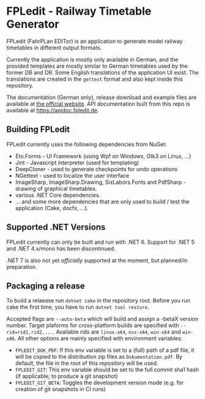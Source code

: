 # FPLedit - Railway Timetable Generator

FPLedit (FahrPLan EDITor) is an application to generate model railway timetables in different output formats.

Currently the application is mostly only available in German, and the provided templates are mostly similar to German timetables used by the former DB and DR. Some English translations of the application UI exist. The translations are created in the `gettext` format and also kept inside this repository.

The documentation (German only), release download and example files are available at [the official website](https://fahrplan.manuelhu.de/). API documentation built from this repo is available at https://apidoc.fpledit.de.

## Building FPLedit

FPLedit currently uses the following dependencies from NuGet:

* Eto.Forms - UI Framework (using Wpf on Windows, Gtk3 on Linux, ...)
* Jint - Javascript interpreter (used for templating)
* DeepCloner - used to generate checkpoints for undo operations
* NGettext - used to localize the user interface
* ImageSharp, ImageSharp.Drawing, SixLabors.Fonts and PdfSharp - drawing of graphical timetables.
* various .NET Core dependencies.
* ... and some more dependencies that are only used to build / test the application (Cake, docfx, ...).

## Supported .NET Versions

FPLedit currently can only be built and run with .NET 6. Support for .NET 5 and .NET 4.x/mono has been discontinued.

.NET 7 is also not yet *officially* supported at the moment, but planned/in preparation.

## Packaging a release

To build a relaease run `dotnet cake` in the repository root. Before you run cake the first time, you have to run `dotnet tool restore`.

Accepted flags are `--auto-beta` which will build and assign a -betaX version number. Target plaforms for cross-platform builds are specified with `--rid=rid1,rid2,...`. Available rids are `linux-x64`, `osx-x64`, `win-x64` and `win-x86`. All other options are mainly specified with environment variables:

* `FPLEDIT_DOK_PDF`: If this env variable is set to a (full) path of a pdf file, it will be copied to the distribution zip files as `Dokumentation.pdf`. By default, the file in the root of this repository will be used.
* `FPLEDIT_GIT`: This env variable should be set to the full commit sha1 hash (if applicable; to produce a git snapshot)
* `FPLEDIT_GIT_BETA`: Toggles the development version mode (e.g. for creation of git snapshots in CI runs)
